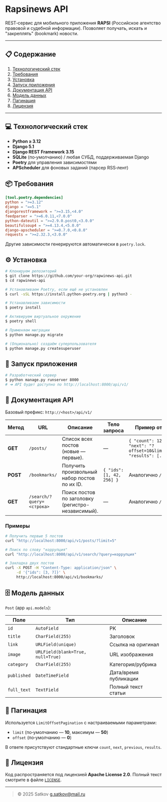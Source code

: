 # Rapsinews API

REST‑сервис для мобильного приложения **RAPSI** (Российское агентство правовой и судебной информации). Позволяет получать, искать и "закреплять" (bookmark) новости.

---

## 📋 Содержание

1. [Технологический стек](#-технологический-стек)
2. [Требования](#-требования)
3. [Установка](#-установка)
4. [Запуск приложения](#-запуск-приложения)
5. [Документация API](#-документация-api)
6. [Модель данных](#-модель-данных)
7. [Пагинация](#-пагинация)
8. [Лицензия](#-лицензия)

---

## 💻 Технологический стек

* **Python ≥ 3.12**
* **Django 5.1**
* **Django REST Framework 3.15**
* **SQLite** (по‑умолчанию) / любая СУБД, поддерживаемая Django
* **Poetry** для управления зависимостями
* **APScheduler** для фоновых заданий (парсер RSS‑лент)

## 📦 Требования

```toml
[tool.poetry.dependencies]
python = ">=3.12"
django = "==5.1"
djangorestframework = ">=3.15,<4.0"
feedparser = ">=6.0.11,<7.0.0"
python-dateutil = ">=2.9.0.post0,<3.0.0"
beautifulsoup4 = ">=4.13.4,<5.0.0"
django-apscheduler = ">=0.7.0,<0.8.0"
requests = ">=2.32.3,<3.0.0"
```

Другие зависимости генерируются автоматически в `poetry.lock`.

## ⚙️ Установка

```bash
# Клонируем репозиторий
$ git clone https://github.com/your‑org/rapwinews-api.git
$ cd rapwinews-api

# Устанавливаем Poetry, если ещё не установлен
$ curl -sSL https://install.python-poetry.org | python3 -

# Устанавливаем зависимости
$ poetry install

# Активируем виртуальное окружение
$ poetry shell

# Применяем миграции
$ python manage.py migrate

# (Опционально) создаём суперпользователя
$ python manage.py createsuperuser
```

## 🚀 Запуск приложения

```bash
# Разработческий сервер
$ python manage.py runserver 8000
# ➜ API будет доступно по http://localhost:8000/api/v1/
```

## 📑 Документация API

Базовый префикс: `http://<host>/api/v1/`

| Метод    | URL                       | Описание                                          | Тело запроса              | Пример ответа                                                       |
| -------- | ------------------------- | ------------------------------------------------- | ------------------------- | ------------------------------------------------------------------- |
| **GET**  | `/posts/`                 | Список всех постов (новые — первые).              | —                         | `{ "count": 123, "next": "?offset=10&limit=10", "results": [...] }` |
| **POST** | `/bookmarks/`             | Получить произвольный набор постов по их ID.      | `{ "ids": [1, 42, 256] }` | Аналогично `/posts/`                                                |
| **GET**  | `/search/?query=<строка>` | Поиск постов по заголовку (регистро-независимый). | —                         | Аналогично `/posts/`                                                |

### Примеры

```bash
# Получить первые 5 постов
curl "http://localhost:8000/api/v1/posts/?limit=5"

# Поиск по слову "коррупция"
curl "http://localhost:8000/api/v1/search/?query=коррупция"

# Закладка двух постов
curl -X POST -H "Content-Type: application/json" \
     -d '{"ids": [3, 7]}' \
     http://localhost:8000/api/v1/bookmarks/
```

## 🗄️ Модель данных

`Post` (app `api.models`):

| Поле        | Тип                               | Описание              |
| ----------- | --------------------------------- | --------------------- |
| `id`        | `AutoField`                       | PK                    |
| `title`     | `CharField(255)`                  | Заголовок             |
| `link`      | `URLField(unique)`                | Ссылка на оригинал    |
| `image`     | `URLField(blank=True, null=True)` | URL изображения       |
| `category`  | `CharField(255)`                  | Категория/рубрика     |
| `published` | `DateTimeField`                   | Дата/время публикации |
| `full_text` | `TextField`                       | Полный текст статьи   |

## 🔄 Пагинация

Используется `LimitOffsetPagination` с настраиваемыми параметрами:

* `limit` (по‑умолчанию — **10**, максимум — **50**)
* `offset` (по‑умолчанию — **0**)

В ответе присутствуют стандартные ключи `count`, `next`, `previous`, `results`.

## 📝 Лицензия

Код распространяется под лицензией **Apache License 2.0**. Полный текст смотрите в файле [`LICENSE`](LICENSE).

---

> © 2025 Satkov [g.satkov@mail.ru](mailto:g.satkov@mail.ru)
